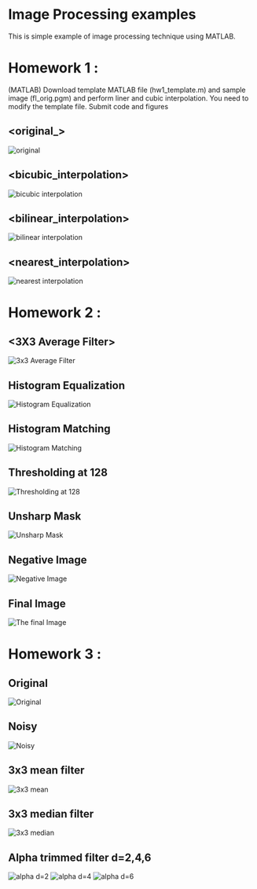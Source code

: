 # Image Processing examples
This is simple example of image processing technique using MATLAB.

# Homework 1 : 

(MATLAB) Download template MATLAB file (hw1_template.m) and sample image
(fl_orig.pgm) and perform liner and cubic interpolation. You need to modify the
template file. Submit code and figures

## <original_>
![original](https://user-images.githubusercontent.com/70814964/93469591-ad9ed900-f92b-11ea-88c1-9df6e168c6ce.PNG)

## <bicubic_interpolation>
![bicubic interpolation](https://user-images.githubusercontent.com/70814964/93469593-ad9ed900-f92b-11ea-9eb6-1474b6a7533f.PNG)

## <bilinear_interpolation>
![bilinear interpolation](https://user-images.githubusercontent.com/70814964/93469595-ae376f80-f92b-11ea-8522-a9610d94b1c3.PNG)

## <nearest_interpolation>
![nearest interpolation](https://user-images.githubusercontent.com/70814964/93469588-abd51580-f92b-11ea-9564-ccab020c6009.PNG)


# Homework 2 :

## <3X3 Average Filter>
![3x3 Average Filter](https://user-images.githubusercontent.com/70814964/93469882-15edba80-f92c-11ea-9d05-87ba9d0c5e16.PNG)

## Histogram Equalization
![Histogram Equalization](https://user-images.githubusercontent.com/70814964/93469888-16865100-f92c-11ea-8f27-4a20eb65ecf4.PNG)

## Histogram Matching
![Histogram Matching](https://user-images.githubusercontent.com/70814964/93469890-171ee780-f92c-11ea-945c-0052030367eb.PNG)

## Thresholding at 128
![Thresholding at 128](https://user-images.githubusercontent.com/70814964/93469873-1423f700-f92c-11ea-8a1d-628a1fe98a02.PNG)

## Unsharp Mask
![Unsharp Mask](https://user-images.githubusercontent.com/70814964/93469879-15552400-f92c-11ea-88ab-be84d3f1b4ce.PNG)

## Negative Image
![Negative Image](https://user-images.githubusercontent.com/70814964/93469896-18501480-f92c-11ea-8291-ada0c6cef0a9.PNG)

## Final Image
![The final Image](https://user-images.githubusercontent.com/70814964/93469899-18e8ab00-f92c-11ea-9797-a9a3517324ec.PNG)

# Homework 3 :

## Original
![Original](https://user-images.githubusercontent.com/70814964/93470534-058a0f80-f92d-11ea-9b69-5e0654c165b6.PNG)

## Noisy
![Noisy](https://user-images.githubusercontent.com/70814964/93470531-0458e280-f92d-11ea-8d53-65a2ccde2ae2.PNG)

## 3x3 mean filter
![3x3 mean](https://user-images.githubusercontent.com/70814964/93470537-0622a600-f92d-11ea-9a67-d244858a7c63.PNG)

## 3x3 median filter
![3x3 median](https://user-images.githubusercontent.com/70814964/93470538-06bb3c80-f92d-11ea-814c-f21e45cb7b43.PNG)

## Alpha trimmed filter d=2,4,6
![alpha d=2](https://user-images.githubusercontent.com/70814964/93470539-06bb3c80-f92d-11ea-9720-edba58291605.PNG)
![alpha d=4](https://user-images.githubusercontent.com/70814964/93470542-0753d300-f92d-11ea-8af9-e6f45e943749.PNG)
![alpha d=6](https://user-images.githubusercontent.com/70814964/93470543-0753d300-f92d-11ea-9daf-4c5a007e39fa.PNG)
